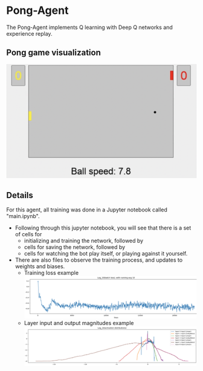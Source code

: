 # Pong-Agent

The Pong-Agent implements Q learning with Deep Q networks and experience replay.

## Pong game visualization

![The basic setup of Pong.](./images/pongGame.jpeg)

## Details

For this agent, all training was done in a Jupyter notebook called "main.ipynb". 
- Following through this jupyter notebook, you will see that there is a set of cells for 
  - initializing and training the network, followed by 
  - cells for saving the network, followed by 
  - cells for watching the bot play itself, or playing against it yourself. 
- There are also files to observe the training process, and updates to weights and biases.
  - Training loss example
    ![Alt text](docs/TrainingLoss.jpg?raw=true "Optional")
  - Layer input and output magnitudes example
    ![Alt text](docs/NetworkInputOutput.jpg?raw=true "Optional")